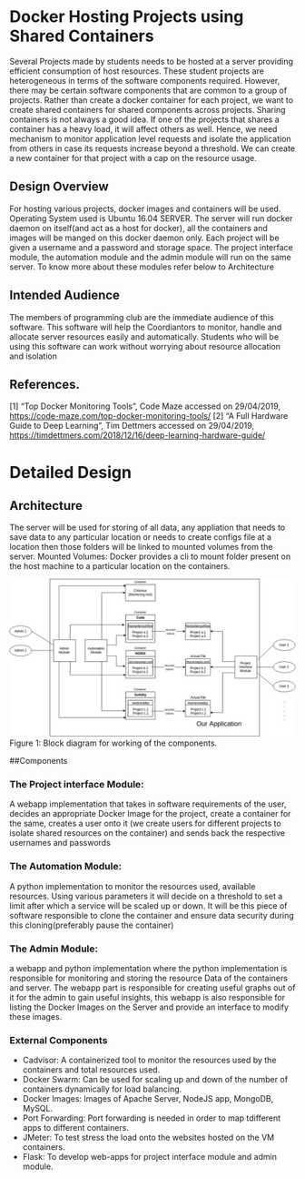 # Docker Hosting Projects using Shared Containers

Several Projects made by students needs to be hosted at a server providing efficient consumption
of host resources. These student projects are heterogeneous in terms of the software components
required. However, there may be certain software components that are common to a group of
projects. Rather than create a docker container for each project, we want to create shared
containers for shared components across projects. Sharing containers is not always a good idea.
If one of the projects that shares a container has a heavy load, it will affect others as well. Hence,
we need mechanism to monitor application level requests and isolate the application from others
in case its requests increase beyond a threshold. We can create a new container for that project
with a cap on the resource usage.

## Design Overview
For hosting various projects, docker images and containers will be used. Operating System used
is Ubuntu 16.04 SERVER. The server will run docker daemon on itself(and act as a host for
docker), all the containers and images will be manged on this docker daemon only. Each project
will be given a username and a password and storage space. The project interface module, the
automation module and the admin module will run on the same server. To know more about
these modules refer below to Architecture

## Intended Audience

The members of programming club are the immediate audience of this software. This software
will help the Coordiantors to monitor, handle and allocate server resources easily and
automatically. Students who will be using this software can work without worrying about
resource allocation and isolation

## References.

[1] “Top Docker Monitoring Tools”, Code Maze accessed on 29/04/2019, 
https://code-maze.com/top-docker-monitoring-tools/
[2] “A Full Hardware Guide to Deep Learning”, Tim Dettmers accessed on 29/04/2019,
https://timdettmers.com/2018/12/16/deep-learning-hardware-guide/


# Detailed Design

## Architecture
The server will be used for storing of all data, any appliation that needs to save data to any
particular location or needs to create configs file at a location then those folders will be linked to
mounted volumes from the server.
Mounted Volumes: Docker provides a cli to mount folder present on the host machine to a
particular location on the containers.



![Architecture](files/architechture.png)
Figure 1: Block diagram for working of the components.


##Components

### The Project interface Module:
A webapp implementation that takes in software requirements of the user, decides an appropriate
Docker Image for the project, create a container for the same, creates a user onto it (we create
users for different projects to isolate shared resources on the container) and sends back the
respective usernames and passwords

### The Automation Module:
A python implementation to monitor the resources used, available resources. Using various
parameters it will decide on a threshold to set a limit after which a service will be scaled up or
down. It will be this piece of software responsible to clone the container and ensure data security
during this cloning(preferably pause the container)

### The Admin Module:
a webapp and python implementation where the python implementation is responsible for
monitoring and storing the resource Data of the containers and server. The webapp part is
responsible for creating useful graphs out of it for the admin to gain useful insights, this webapp
is also responsible for listing the Docker Images on the Server and provide an interface to modify
these images.



### External Components

- Cadvisor: A containerized tool to monitor the resources used by the containers and total resources used.
- Docker Swarm: Can be used for scaling up and down of the number of containers dynamically for load balancing.
- Docker Images: Images of Apache Server, NodeJS app, MongoDB, MySQL.
- Port Forwarding: Port forwarding is needed in order to map tdifferent apps to different containers.
- JMeter: To test stress the load onto the websites hosted on the VM containers.
- Flask: To develop web-apps for project interface module and admin module.
